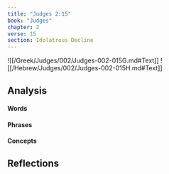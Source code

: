 ```yaml
---
title: "Judges 2:15"
book: "Judges"
chapter: 2
verse: 15
section: Idolatrous Decline
---
```

![[/Greek/Judges/002/Judges-002-015G.md#Text]]
![[/Hebrew/Judges/002/Judges-002-015H.md#Text]]

## Analysis

#### Words

#### Phrases

#### Concepts

## Reflections
